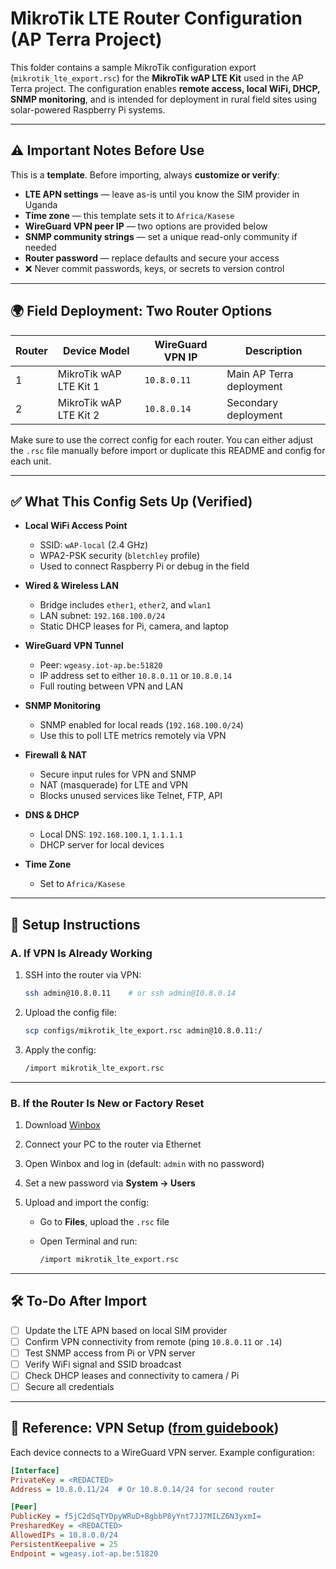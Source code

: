 # MikroTik LTE Router Configuration (AP Terra Project)

This folder contains a sample MikroTik configuration export (`mikrotik_lte_export.rsc`) for the **MikroTik wAP LTE Kit** used in the AP Terra project. The configuration enables **remote access, local WiFi, DHCP, SNMP monitoring**, and is intended for deployment in rural field sites using solar-powered Raspberry Pi systems.

---

## ⚠️ Important Notes Before Use

This is a **template**. Before importing, always **customize or verify**:

- **LTE APN settings** — leave as-is until you know the SIM provider in Uganda  
- **Time zone** — this template sets it to `Africa/Kasese`
- **WireGuard VPN peer IP** — two options are provided below
- **SNMP community strings** — set a unique read-only community if needed
- **Router password** — replace defaults and secure your access
- ❌ Never commit passwords, keys, or secrets to version control

---

## 🌍 Field Deployment: Two Router Options

| Router | Device Model             | WireGuard VPN IP | Description              |
|--------|--------------------------|------------------|--------------------------|
| 1      | MikroTik wAP LTE Kit 1   | `10.8.0.11`      | Main AP Terra deployment |
| 2      | MikroTik wAP LTE Kit 2   | `10.8.0.14`      | Secondary deployment     |

Make sure to use the correct config for each router. You can either adjust the `.rsc` file manually before import or duplicate this README and config for each unit.

---

## ✅ What This Config Sets Up (Verified)

- **Local WiFi Access Point**
  - SSID: `wAP-local` (2.4 GHz)
  - WPA2-PSK security (`bletchley` profile)
  - Used to connect Raspberry Pi or debug in the field

- **Wired & Wireless LAN**
  - Bridge includes `ether1`, `ether2`, and `wlan1`
  - LAN subnet: `192.168.100.0/24`
  - Static DHCP leases for Pi, camera, and laptop

- **WireGuard VPN Tunnel**
  - Peer: `wgeasy.iot-ap.be:51820`
  - IP address set to either `10.8.0.11` or `10.8.0.14`
  - Full routing between VPN and LAN

- **SNMP Monitoring**
  - SNMP enabled for local reads (`192.168.100.0/24`)
  - Use this to poll LTE metrics remotely via VPN

- **Firewall & NAT**
  - Secure input rules for VPN and SNMP
  - NAT (masquerade) for LTE and VPN
  - Blocks unused services like Telnet, FTP, API

- **DNS & DHCP**
  - Local DNS: `192.168.100.1`, `1.1.1.1`
  - DHCP server for local devices

- **Time Zone**
  - Set to `Africa/Kasese`

---

## 🧭 Setup Instructions

### A. If VPN Is Already Working

1. SSH into the router via VPN:
   ```bash
   ssh admin@10.8.0.11    # or ssh admin@10.8.0.14

2. Upload the config file:

   ```bash
   scp configs/mikrotik_lte_export.rsc admin@10.8.0.11:/
   ```

3. Apply the config:

   ```bash
   /import mikrotik_lte_export.rsc
   ```

---

### B. If the Router Is New or Factory Reset

1. Download [Winbox](https://mikrotik.com/download)
2. Connect your PC to the router via Ethernet
3. Open Winbox and log in (default: `admin` with no password)
4. Set a new password via **System → Users**
5. Upload and import the config:

   * Go to **Files**, upload the `.rsc` file
   * Open Terminal and run:

     ```bash
     /import mikrotik_lte_export.rsc
     ```

---

## 🛠️ To-Do After Import

* [ ] Update the LTE APN based on local SIM provider
* [ ] Confirm VPN connectivity from remote (ping `10.8.0.11` or `.14`)
* [ ] Test SNMP access from Pi or VPN server
* [ ] Verify WiFi signal and SSID broadcast
* [ ] Check DHCP leases and connectivity to camera / Pi
* [ ] Secure all credentials

---

## 🧾 Reference: VPN Setup ([from guidebook](https://github.com/jorn-steynen/RBPi-AP_Terra/blob/main/docs/guidebook.md))

Each device connects to a WireGuard VPN server. Example configuration:

```ini
[Interface]
PrivateKey = <REDACTED>
Address = 10.8.0.11/24  # Or 10.8.0.14/24 for second router

[Peer]
PublicKey = f5jC2dSqTYDpyWRuD+BgbbP8yYnt7JJ7MILZ6N3yxmI=
PresharedKey = <REDACTED>
AllowedIPs = 10.8.0.0/24
PersistentKeepalive = 25
Endpoint = wgeasy.iot-ap.be:51820
```
